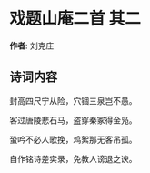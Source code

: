# 戏题山庵二首  其二

**作者**: 刘克庄

## 诗词内容

封高四尺宁从险，穴锢三泉岂不愚。

客过唐陵悲石马，盗穿秦冢得金凫。

蛩吟不必人歌挽，鸡絮那无客吊孤。

自作铭诗差实录，免教人谤退之谀。


